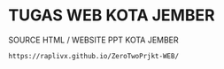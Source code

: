 # TUGAS WEB KOTA JEMBER
SOURCE HTML / WEBSITE PPT KOTA JEMBER
```zsh
https://raplivx.github.io/ZeroTwoPrjkt-WEB/
```
